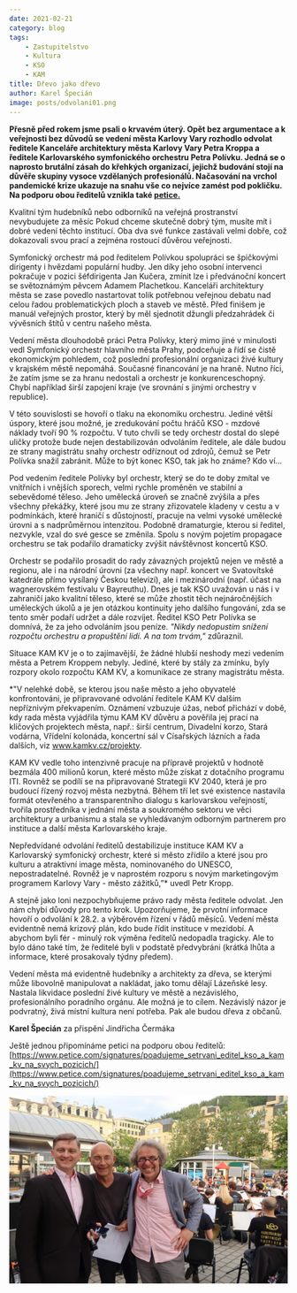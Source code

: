 ```yaml
---
date: 2021-02-21
category: blog
tags:
    - Zastupitelstvo
    - Kultura
    - KSO
    - KAM
title: Dřevo jako dřevo
author: Karel Špecián
image: posts/odvolani01.png
---
```

**Přesně před rokem jsme psali o krvavém úterý. Opět bez argumentace a k veřejnosti bez důvodů se vedení města Karlovy Vary rozhodlo odvolat ředitele Kanceláře architektury města Karlovy Vary Petra Kroppa a ředitele Karlovarského symfonického orchestru Petra Polívku. Jedná se o naprosto brutální zásah do křehkých organizací, jejichž budování stojí na důvěře skupiny vysoce vzdělaných profesionálů. Načasování na vrchol pandemické krize ukazuje na snahu vše co nejvíce zamést pod pokličku. Na podporu obou ředitelů vznikla také [petice.](https://www.petice.com/signatures/poadujeme_setrvani_editel_kso_a_kam_kv_na_svych_pozicich/)**

Kvalitní tým hudebníků nebo odborníků na veřejná prostranství nevybudujete za měsíc Pokud chceme skutečně dobrý tým, musíte mít i dobré vedení těchto institucí. Oba dva své funkce zastávali velmi dobře, což dokazovali svou prací a zejména rostoucí důvěrou veřejnosti.

Symfonický orchestr má pod ředitelem Polívkou spolupráci se špičkovými dirigenty i hvězdami populární hudby. Jen díky jeho osobní intervenci pokračuje v pozici šéfdirigenta Jan Kučera, zmínit lze i předvánoční koncert se světoznámým pěvcem Adamem Plachetkou. Kanceláři architektury města se zase povedlo nastartovat tolik potřebnou veřejnou debatu nad celou řadou problematických ploch a staveb ve městě. Před finišem je manuál veřejných prostor, který by měl sjednotit džungli předzahrádek či vývěsních štítů v centru našeho města.

Vedení města dlouhodobě práci Petra Polívky, který mimo jiné v minulosti vedl Symfonický orchestr hlavního města Prahy, podceňuje a řídí se čistě ekonomickým pohledem, což poslední profesionální organizaci živé kultury v krajském městě nepomáhá. Současné financování je na hraně. Nutno říci, že zatím jsme se za hranu nedostali a orchestr je konkurenceschopný. Chybí například širší zapojení kraje (ve srovnání s jinými orchestry v republice).

V této souvislosti se hovoří o tlaku na ekonomiku orchestru. Jediné větší úspory, které jsou možné, je zredukování počtu hráčů KSO - mzdové náklady tvoří 90 % rozpočtu. V tuto chvíli se tedy orchestr dostal do slepé uličky protože bude nejen destabilizován odvoláním ředitele, ale dále budou ze strany magistrátu snahy orchestr odříznout od zdrojů, čemuž se Petr Polívka snažil zabránit. Může to být konec KSO, tak jak ho známe? Kdo ví…

Pod vedením ředitele Polívky byl orchestr, který se do te doby zmítal ve vnitřních i vnějších sporech, velmi rychle proměněn ve stabilní a sebevědomé těleso. Jeho umělecká úroveň se značně zvýšila a přes všechny překážky, které jsou mu ze strany zřizovatele kladeny v cestu a v podmínkách, které hraničí s důstojností, pracuje na velmi vysoké umělecké úrovni a s nadprůměrnou intenzitou. Podobně dramaturgie, kterou si ředitel, nezvykle, vzal do své gesce se změnila. Spolu s novým pojetím propagace orchestru se tak podařilo dramaticky zvýšit návštěvnost koncertů KSO.

Orchestr se podařilo prosadit do rady závazných projektů nejen ve městě a regionu, ale i na národní úrovni (za všechny např. koncert ve Svatovítské katedrále přímo vysílaný Českou televizí), ale i mezinárodní (např. účast na wagnerovském festivalu v Bayreuthu). Dnes je tak KSO uvažován u nás i v zahraničí jako kvalitní těleso, které se může zhostit těch nejnáročnějších uměleckých úkolů a je jen otázkou kontinuity jeho dalšího fungování, zda se tento směr podaří udržet a dále rozvíjet. Ředitel KSO Petr Polívka se domnívá, že za jeho odvoláním jsou peníze. *"Nikdy nedopustím snížení rozpočtu orchestru a propuštění lidí. A na tom trvám,"* zdůraznil.

Situace KAM KV je o to zajímavější, že žádné hlubší neshody mezi vedením města a Petrem Kroppem nebyly. Jediné, které by stály za zmínku, byly rozpory okolo rozpočtu KAM KV, a komunikace ze strany magistrátu města.

*"V nelehké době, se kterou jsou naše město a jeho obyvatelé konfrontováni, je připravované odvolání ředitele KAM KV dalším nepříznivým překvapením. Oznámení vzbuzuje úžas, neboť přichází v době, kdy rada města vyjádřila týmu KAM KV důvěru a pověřila jej prací na klíčových projektech města, např.: širší centrum, Divadelní korzo, Stará vodárna, Vřídelní kolonáda, koncertní sál v Císařských lázních a řada dalších, viz www.kamkv.cz/projekty.
  
KAM KV vedle toho intenzivně pracuje na přípravě projektů v hodnotě bezmála 400 milionů korun, které město může získat z dotačního programu ITI. Rovněž se podílí se na připravované Strategii KV 2040, která je pro budoucí řízený rozvoj města nezbytná. Během tří let své existence nastavila formát otevřeného a transparentního dialogu s karlovarskou veřejností, tvořila prostředníka v jednání města a soukromého sektoru ve věci architektury a urbanismu a stala se vyhledávaným odborným partnerem pro instituce a další města Karlovarského kraje.
  
Nepředvídané odvolání ředitelů destabilizuje instituce KAM KV a Karlovarský symfonický orchestr, které si město zřídilo a které jsou pro kulturu a atraktivní image města, nominovaného do UNESCO, nepostradatelné. Rovněž je v naprostém rozporu s novým marketingovým programem Karlovy Vary - město zážitků,”* uvedl Petr Kropp.

 A stejně jako loni nezpochybňujeme právo rady města ředitele odvolat. Jen nám chybí důvody pro tento krok. Upozorňujeme, že prvotní informace hovoří o odvolání k 28.2. a výběrovém řízení v řádů měsíců. Vedení města evidentně nemá krizový plán, kdo bude řídit instituce v mezidobí. A abychom byli fér - minulý rok výměna ředitelů nedopadla tragicky. Ale to bylo dáno také tím, že ředitelé byli v podstatě předvybráni (krátká lhůta a informace, které prosakovaly týdny předem).

Vedení města má evidentně hudebníky a architekty za dřeva, se kterými může libovolně manipulovat a nakládat, jako tomu dělají Lázeňské lesy. Nastala likvidace poslední živé kultury ve městě a nezávislého, profesionálního poradního orgánu. Ale možná je to cílem. Nezávislý názor je podvratný, živá místní kultura není potřeba. Pak ale budou dřeva z občanů.

 **Karel Špecián** za přispění Jindřicha Čermáka

Ještě jednou připomínáme petici na podporu obou ředitelů: [https://www.petice.com/signatures/poadujeme_setrvani_editel_kso_a_kam_kv_na_svych_pozicich/](https://www.petice.com/signatures/poadujeme_setrvani_editel_kso_a_kam_kv_na_svych_pozicich/)


![](/assets/img/posts/odvolani_02.jpg)
